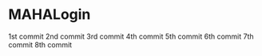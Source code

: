 # MAHALogin
1st  commit
2nd  commit
3rd  commit
4th  commit
5th  commit
6th  commit
7th  commit
8th  commit
